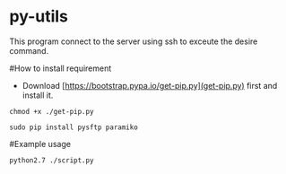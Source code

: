 # py-utils

This program connect to the server using ssh to exceute the desire command. 

#How to install requirement 

 + Download [https://bootstrap.pypa.io/get-pip.py](get-pip.py) first and install it.

```
chmod +x ./get-pip.py

sudo pip install pysftp paramiko 

```

#Example usage

```
python2.7 ./script.py

```
